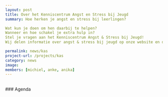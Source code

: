 ```yaml
---
layout: post
title: Over het Kenniscentrum Angst en Stress bij Jeugd
summary: Hoe herken je angst en stress bij leerlingen?

Wat kun je doen om hen daarbij te helpen?
Wanneer en hoe schakel je extra hulp in?
Stel je vragen aan het Kenniscentrum Angst & Stress bij Jeugd!
Wij delen informatie over angst & stress bij jeugd op onze website en door middel van presentaties en workshops voor scholen en trainingen voor leerlingen.

permalink: news/kas
project-url: /projects/kas
category: news 
image:
members: [michiel, anke, anika]
---
```



<br>
### Agenda




